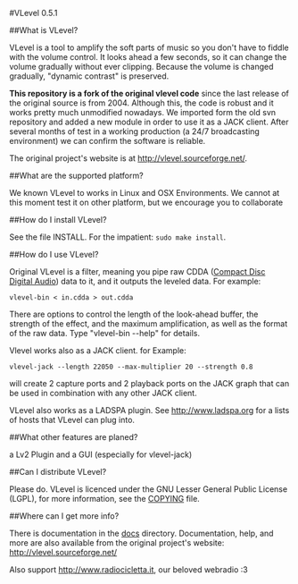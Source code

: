 #VLevel 0.5.1

##What is VLevel?

VLevel is a tool to amplify the soft parts of music so you don't
have to fiddle with the volume control.  It looks ahead a few
seconds, so it can change the volume gradually without ever
clipping. Because the volume is changed gradually, "dynamic
contrast" is preserved.

**This repository is a fork of the original vlevel code** since
the last release of the original source is from 2004.
Although this, the code is robust and it works pretty much
unmodified nowadays. We imported form the old svn repository and
added a new module in order to use it as a JACK client. After several
months of test in a working production (a 24/7 broadcasting environment)
we can confirm the software is reliable.

The original project's website is at http://vlevel.sourceforge.net/.

##What are the supported platform?

We known VLevel to works in Linux and OSX Environments. We cannot at this moment 
test it on other platform, but we encourage you to collaborate

##How do I install VLevel?
  
See the file INSTALL.  For the impatient: `sudo make install`.

##How do I use VLevel?

Original VLevel is a filter, meaning you pipe raw CDDA
([Compact Disc Digital Audio](https://en.wikipedia.org/wiki/Compact_Disc_Digital_Audio))
data to it, and it outputs the leveled data.  For example:

    vlevel-bin < in.cdda > out.cdda

There are options to control the length of the look-ahead buffer,
the strength of the effect, and the maximum amplification, as well
as the format of the raw data.  Type "vlevel-bin --help" for
details.

Vlevel works also as a JACK client. for Example:

    vlevel-jack --length 22050 --max-multiplier 20 --strength 0.8

will create 2 capture ports and 2 playback ports on the JACK graph
that can be used in combination with any other JACK client.

VLevel also works as a LADSPA plugin. See http://www.ladspa.org for
a lists of hosts that VLevel can plug into.

##What other features are planed?

a Lv2 Plugin and a GUI (especially for vlevel-jack)

##Can I distribute VLevel?

Please do.  VLevel is licenced under the GNU Lesser General Public
License (LGPL), for more information, see the [COPYING](COPYING) file.

##Where can I get more info?

There is documentation in the [docs](docs/) directory. Documentation,
help, and more are also available from the original project's website:
http://vlevel.sourceforge.net/

Also support http://www.radiocicletta.it, our beloved webradio :3
